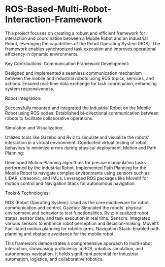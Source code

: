 # ROS-Based-Multi-Robot-Interaction-Framework


This project focuses on creating a robust and efficient framework for interaction and coordination between a Mobile Robot and an Industrial Robot, leveraging the capabilities of the Robot Operating System (ROS). The framework enables synchronized task execution and improves operational efficiency in dynamic environments.

Key Contributions:
Communication Framework Development:

Designed and implemented a seamless communication mechanism between the mobile and industrial robots using ROS topics, services, and actions.
Ensured real-time data exchange for task coordination, enhancing system responsiveness.

Robot Integration:

Successfully mounted and integrated the Industrial Robot on the Mobile Robot using ROS nodes.
Established bi-directional communication between robots to facilitate collaborative operations.

Simulation and Visualization:

Utilized tools like Gazebo and Rviz to simulate and visualize the robots' interaction in a virtual environment.
Conducted virtual testing of robot behaviors to minimize errors during physical deployment.
Motion and Path Planning:

Developed Motion Planning algorithms for precise manipulation tasks performed by the Industrial Robot.
Implemented Path Planning for the Mobile Robot to navigate complex environments using sensors such as LIDAR, ultrasonic, and IMUs.
Leveraged ROS packages like MoveIt! for motion control and Navigation Stack for autonomous navigation.

Tools & Technologies:

ROS (Robot Operating System): Used as the core middleware for robot communication and control.
Gazebo: Simulated the robots' physical environment and behavior to test functionalities.
Rviz: Visualized robot states, sensor data, and task execution in real time.
Sensors: Integrated various sensors to enhance robot perception and decision-making.
MoveIt!: Facilitated motion planning for robotic arms.
Navigation Stack: Enabled path planning and obstacle avoidance for the mobile robot.

This framework demonstrates a comprehensive approach to multi-robot interaction, showcasing proficiency in ROS, robotics simulation, and autonomous navigation. It holds significant potential for industrial automation, logistics, and collaborative robotics.
